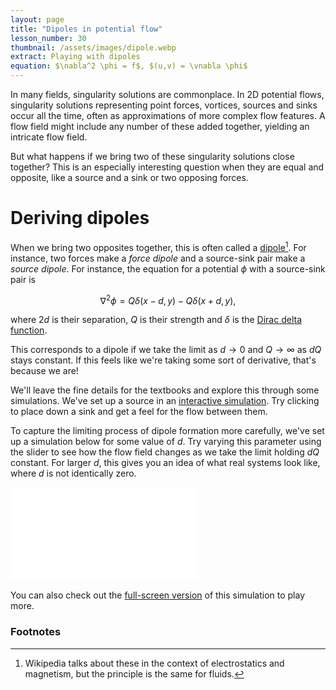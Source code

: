 ```yaml
---
layout: page
title: "Dipoles in potential flow"
lesson_number: 30
thumbnail: /assets/images/dipole.webp
extract: Playing with dipoles
equation: $\nabla^2 \phi = f$, $(u,v) = \vnabla \phi$
---
```


In many fields, singularity solutions are commonplace. In 2D potential flows, singularity solutions representing point forces, vortices, sources and sinks occur all the time, often as approximations of more complex flow features. A flow field might include any number of these added together, yielding an intricate flow field.

But what happens if we bring two of these singularity solutions close together? This is an especially interesting question when they are equal and opposite, like a source and a sink or two opposing forces.

# Deriving dipoles

When we bring two opposites together, this is often called a [dipole](https://en.wikipedia.org/wiki/Dipole)[^1]. For instance, two forces make a *force dipole* and a source-sink pair make a *source dipole*. For instance, the equation for a potential $\phi$ with a source-sink pair is

$$\nabla^2 \phi = Q\delta(x-d,y) - Q\delta(x+d,y),$$

where $2d$ is their separation, $Q$ is their strength and $\delta$ is the [Dirac delta function](https://en.wikipedia.org/wiki/Dirac_delta_function).

This corresponds to a dipole if we take the limit as $d\to0$ and $Q\to\infty$ as $dQ$ stays constant. If this feels like we're taking some sort of derivative, that's because we are!

We'll leave the fine details for the textbooks and explore this through some simulations. We've set up a source in an [interactive simulation](/sim/?preset=potentialFlowDipoleClick). Try clicking to place down a sink and get a feel for the flow between them.

To capture the limiting process of dipole formation more carefully, we've set up a simulation below for some value of $d$. Try varying this parameter using the slider to see how the flow field changes as we take the limit holding $dQ$ constant. For larger $d$, this gives you an idea of what real systems look like, where $d$ is not identically zero.

<iframe class="sim" id="sim" src="/sim/?preset=potentialFlowDipoleSlider&story&lite&sf=1&clean" frameborder="0" loading="lazy"></iframe>
<p style="text-align:center;margin-top:0;"><vpde-slider
    iframe="sim"
    name="d"
    label="$d$"
    min="1"
    max="30"
    value="5"
    step="1"
    min-label="Low"
    max-label="High"
></vpde-slider></p>

You can also check out the [full-screen version](/sim/?preset=potentialFlowDipoleSlider) of this simulation to play more.


### Footnotes

[^1]: Wikipedia talks about these in the context of electrostatics and magnetism, but the principle is the same for fluids.